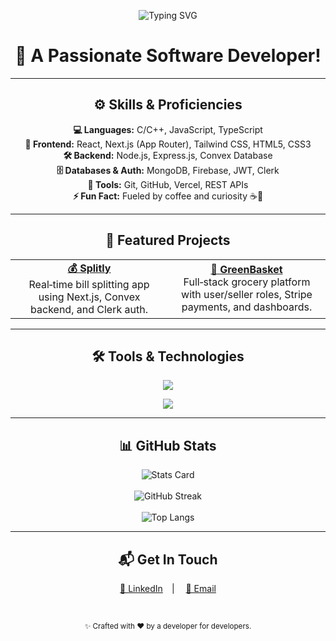 <!-- Hero Banner -->
<p align="center">
  <img src="https://readme-typing-svg.demolab.com?font=Fira+Code&size=28&pause=1000&color=70B7FF&center=true&width=750&lines=Hi,+I'm+Anshul+Dhariya!;Turning+Ideas+into+Code;Building+Meaningful+Apps" alt="Typing SVG" />
</p>

<h1 align="center">🎯 A Passionate Software Developer!</h1>

<hr/>

<h2 align="center">⚙️ Skills & Proficiencies</h2>
<p align="center">
  <strong>💻 Languages:</strong> C/C++, JavaScript, TypeScript<br/>
  <strong>🎨 Frontend:</strong> React, Next.js (App Router), Tailwind CSS, HTML5, CSS3<br/>
  <strong>🛠 Backend:</strong> Node.js, Express.js, Convex Database<br/>
  <strong>🗄️ Databases & Auth:</strong> MongoDB, Firebase, JWT, Clerk<br/>
  <strong>🔧 Tools:</strong> Git, GitHub, Vercel, REST APIs<br/>
  <strong>⚡ Fun Fact:</strong> Fueled by coffee and curiosity ☕🚀
</p>

<hr/>

<h2 align="center">🚀 Featured Projects</h2>
<div align="center">
  <table>
    <tr>
      <td align="center" width="50%">
        <a href="https://github.com/anshul-c0des/Splitly"><strong>💰 Splitly</strong></a><br/>
        Real‑time bill splitting app using Next.js, Convex backend, and Clerk auth.
      </td>
      <td align="center" width="50%">
        <a href="https://github.com/anshul-c0des/GreenBasket"><strong>🛒 GreenBasket</strong></a><br/>
        Full‑stack grocery platform with user/seller roles, Stripe payments, and dashboards.
      </td>
    </tr>
  </table>
</div>

<hr/>

<h2 align="center">🛠 Tools & Technologies</h2>
<p align="center">
  <img src="https://skillicons.dev/icons?i=react,nextjs,tailwind,mongodb,express,nodejs,js,ts,html,css" />
</p>
<p align="center">
  <img src="https://skillicons.dev/icons?i=git,github,firebase,vercel,bootstrap,c,cpp,mysql,ps,materialui,vscode" />
</p>

<hr/>

<h2 align="center">📊 GitHub Stats</h2>
<p align="center">
  <img src="https://github-readme-stats.vercel.app/api?username=anshul-c0des&show_icons=true&theme=radical" alt="Stats Card" /><br/><br/>
  <img src="https://github-readme-streak-stats.herokuapp.com?user=anshul-c0des&theme=radical" alt="GitHub Streak" /><br/><br/>
  <img src="https://github-readme-stats.vercel.app/api/top-langs/?username=anshul-c0des&layout=compact&theme=radical" alt="Top Langs" />
</p>

<hr/>

<h2 align="center">📬 Get In Touch</h2>
<p align="center">
  <a href="https://www.linkedin.com/in/anshul-d-314310274/">💼 LinkedIn</a> | 
  <a href="mailto:anshuldhariya5@gmail.com">📧 Email</a>
</p>

<br/>

<p align="center"><sub>✨ Crafted with ❤️ by a developer for developers.</sub></p>
